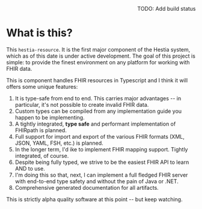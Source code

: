 <div align="right">

TODO: Add build status

</div>

# What is this?

This `hestia-resource`. It is the first major component of the Hestia system, which as of this date is under active development. The goal of this project is simple: to provide the finest environment on any platform for working with FHIR data.

This is component handles FHIR resources in Typescript and I think it will offers some unique features:

1. It is type-safe from end to end. This carries major advantages -- in particular, it's not possible to create invalid FHIR data.
2. Custom types can be compiled from any implementation guide you happen to be implementing.
3. A tightly integrated, **type safe** and performant implementation of FHIRpath is planned.
4. Full support for import and export of the various FHIR formats (XML, JSON, YAML, FSH, etc.) is planned.
5. In the longer term, I'd ike to implement FHIR mapping support. Tightly integrated, of course.
6. Despite being fully typed, we strive to be the easiest FHIR API to learn AND to use.
7. I'm doing this so that, next, I can implement a full fledged FHIR server with end-to-end type safety and without the pain of Java or .NET.
8. Comprehensive generated documentation for all artifacts.

This is strictly alpha quality software at this point -- but keep watching.
